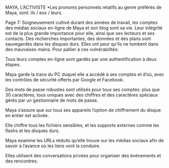 MAYA, L’ACTIVISTE
*Les pronoms personnels relatifs au genre préférés de Maya, sont: ils / eux / leurs.

Page 7:
Soigneusement cultivé durant des années de travail, les comptes des médias sociaux en-ligne de Maya et son blog sont sa vie. Leur intégrité est de la plus grande importance pour elle, ainsi que ses lecteurs et ses contacts. Des recherches importantes, des données et des plans sont sauvegardés dans les disques durs. Elles ont peur qu’ils ne tombent dans des mauvaises mains.
Pour pallier à ces vulnérabilités: 

Tous leurs comptes en-ligne sont gardés par une authentification à deux étapes.

Maya garde la trace du PC duquel elle a accédé à ses comptes et d’où, avec les contrôles de sécurité offerts par Google et Facebook.

Des mots de passe robustes sont utilisés pour tous ses comptes: plus que 30 caractères, tous uniques avec des chiffres et des caractères spéciaux gérés par un gestionnaire de mots de passe.

Maya s’assure que sur tous ses appareils l’option de chiffrement du disque en entier est activée.

Elle chiffre tous les fichiers sensibles, et les supports externes comme les flashs et les disques durs.

Maya examine les  URLs réduits qu’elle trouve sur les médias sociaux afin de savoir à l’avance où les liens vont la conduire.

Elles utilisent des conversations privées pour organiser des événements et des rencontres.
